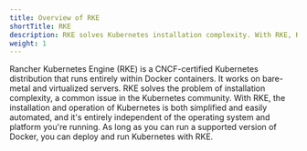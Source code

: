 ```yaml
---
title: Overview of RKE
shortTitle: RKE
description: RKE solves Kubernetes installation complexity. With RKE, Kubernetes installation is simplified, regardless of what OSs and platforms you’re running.
weight: 1
---
```


Rancher Kubernetes Engine (RKE) is a CNCF-certified Kubernetes distribution that runs entirely within Docker containers. It works on bare-metal and virtualized servers. RKE solves the problem of installation complexity, a common issue in the Kubernetes community. With RKE, the installation and operation of Kubernetes is both simplified and easily automated, and it's entirely independent of the operating system and platform you're running. As long as you can run a supported version of Docker, you can deploy and run Kubernetes with RKE.
